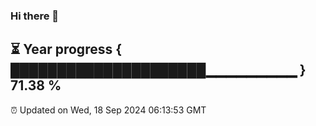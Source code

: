 ### Hi there 👋
⏳ Year progress { █████████████████████▁▁▁▁▁▁▁▁▁ } 71.38 %
---
⏰ Updated on Wed, 18 Sep 2024 06:13:53 GMT

